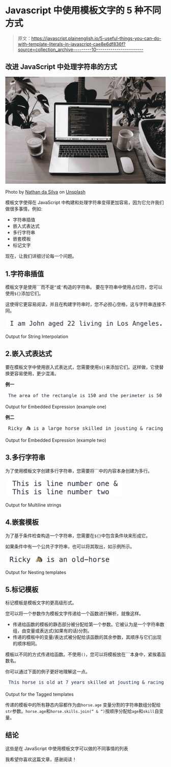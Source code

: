 # Javascript 中使用模板文字的 5 种不同方式

> 原文：<https://javascript.plainenglish.io/5-useful-things-you-can-do-with-template-literals-in-javascript-cae8e6df836f?source=collection_archive---------10----------------------->

## 改进 JavaScript 中处理字符串的方式

![](img/d32e25c9682e26142f66fc62e5a93ba7.png)

Photo by [Nathan da Silva](https://unsplash.com/@silvawebdesigns?utm_source=medium&utm_medium=referral) on [Unsplash](https://unsplash.com?utm_source=medium&utm_medium=referral)

模板文字使得在 JavaScript 中构建和处理字符串变得更加容易，因为它允许我们做很多事情，例如:

*   字符串插值
*   嵌入式表达式
*   多行字符串
*   嵌套模板
*   标记文字

现在，让我们详细讨论每一个问题。

## 1.字符串插值

模板文字是使用```而不是`“`或`‘`构造的字符串。
要在字符串中使用占位符，您可以使用`${}`添加它们。

这使得它更容易阅读，并且在构建字符串时，您不必担心空格，这与字符串连接不同。

![](img/21055f688784bd8de347e3d5474a63e0.png)

Output for String Interpolation

## 2.嵌入式表达式

要在模板文字中使用嵌入式表达式，您需要使用`${}`来添加它们。这样做，它使替换更容易使用，更少混淆。

**例一**

![](img/d37757a0c52dc5e04aef5498695b16e3.png)

Output for Embedded Expression (example one)

**例二**

![](img/a6bf23f9d4467fe39456d2ef4122828a.png)

Output for Embedded Expression (example two)

## 3.多行字符串

为了使用模板文字创建多行字符串，您需要将```中的内容本身创建为多行。

![](img/a28d51b019a220ed0373655ad50c9805.png)

Output for Multiline strings

## 4.嵌套模板

为了基于条件检查构造一个字符串，您需要在`${}`中包含条件块来形成它。

如果条件中有一个公共子字符串，也可以将其取出，如示例所示。

![](img/6a633770e949ddde8089c3511f18ebaf.png)

Output for Nesting templates

## 5.标记模板

标记模板是模板文字的更高级形式。

您可以将一个参数作为模板文字传递给一个函数进行解析，就像这样。

*   传递给函数的模板的静态部分被分配给第一个参数。它被认为是一个字符串数组，由变量或表达式(如果有的话)分割。
*   传递的模板中的变量/表达式被分配给该函数的其余参数，其顺序与它们出现的顺序相同。

模板以不同的方式传递给函数。不使用`()`，您可以将模板放在```本身中，紧挨着函数名。

你可以通过下面的例子更好地理解这一点。

![](img/4532dcd8a6dd80e08a8692c4682a4ad1.png)

Output for the Tagged templates

传递的模板中的所有静态内容都作为由`horse.age` 变量分割的字符串数组分配给`str`参数。`horse.age`和`horse.skills.join(“ & “)`按顺序分配给`age`和`skill`自变量。

## 结论

这些是在 JavaScript 中使用模板文字可以做的不同事情的列表

我希望你喜欢这篇文章，感谢阅读！
